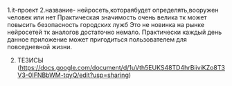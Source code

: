 1.it-проект
2.название- нейросеть,котораябудет определять,вооружен человек или нет
Практическая значимость очень велика тк может повысить безопасность городских лужб
Это не новинка на рынке нейросетей тк аналогов достаточно немало.
Практически каждый день данное приложение может пригодиться пользователем для повседневной жизни.

2. ТЕЗИСЫ
(https://docs.google.com/document/d/1uVth5EUKS48TD4hrBiiviKZo8T3V3-0IFNBbWM-tqyQ/edit?usp=sharing)
